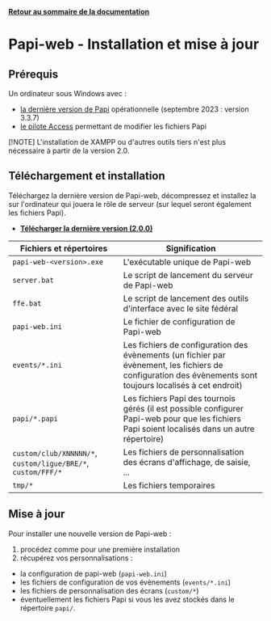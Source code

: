 **[Retour au sommaire de la documentation](../README.md)**

# Papi-web - Installation et mise à jour

## Prérequis

Un ordinateur sous Windows avec :
  - [la dernière version de Papi](https://dna.ffechecs.fr/ressources/appariements/papi/) opérationnelle (septembre 2023 : version 3.3.7)
  - [le pilote Access](https://www.microsoft.com/en-us/download/details.aspx?id=54920) permettant de modifier les fichiers Papi

[!NOTE]
L'installation de XAMPP ou d'autres outils tiers n'est plus nécessaire à partir de la version 2.0.

## Téléchargement et installation

Téléchargez la dernière version de Papi-web, décompressez et installez la 
sur l'ordinateur qui jouera le rôle de serveur (sur lequel seront également les fichiers Papi).

- **[Télécharger la dernière version (2.0.0)](https://github.com/pascalaubry/papi-web/releases)**

| Fichiers et répertoires                                      | Signification                                                                                                                                               |
|--------------------------------------------------------------|-------------------------------------------------------------------------------------------------------------------------------------------------------------|
| `papi-web-<version>.exe`                                     | L'exécutable unique de Papi-web                                                                                                                             |
| `server.bat`                                                 | Le script de lancement du serveur de Papi-web                                                                                                               |
| `ffe.bat`                                                    | Le script de lancement des outils d'interface avec le site fédéral                                                                                          |
| `papi-web.ini`                                               | Le fichier de configuration de Papi-web                                                                                                                     |
| `events/*.ini`                                               | Les fichiers de configuration des évènements (un fichier par évènement, les fichiers de configuration des évènements sont toujours localisés à cet endroit) |
| `papi/*.papi`                                                | Les fichiers Papi des tournois gérés (il est possible configurer Papi-web pour que les fichiers Papi soient localisés dans un autre répertoire)             |
| `custom/club/XNNNNN/*`, `custom/ligue/BRE/*`, `custom/FFF/*` | Les fichiers de personnalisation des écrans d'affichage, de saisie, ...                                                                                     |
| `tmp/*`                                                      | Les fichiers temporaires                                                                                                                                    |

## Mise à jour

Pour installer une nouvelle version de Papi-web :
1. procédez comme pour une première installation
2. récupérez vos personnalisations :
  - la configuration de papi-web (`papi-web.ini`)
  - les fichiers de configuration de vos évènements (`events/*.ini`)
  - les fichiers de personnalisation des écrans (`custom/*`)
  - éventuellement les fichiers Papi si vous les avez stockés dans le répertoire `papi/`.

